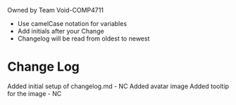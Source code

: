 Owned by Team Void-COMP4711
- Use camelCase notation for variables
- Add initials after your Change
- Changelog will be read from oldest to newest

Change Log
==========
Added initial setup of changelog.md - NC
Added avatar image
Added tooltip for the image - NC
